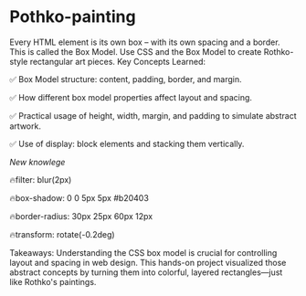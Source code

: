 # Pothko-painting
Every HTML element is its own box – with its own spacing and a border. This is called the Box Model.  Use CSS and the Box Model to create Rothko-style rectangular art pieces.
Key Concepts Learned:

✅ Box Model structure: content, padding, border, and margin.

✅ How different box model properties affect layout and spacing.

✅ Practical usage of height, width, margin, and padding to simulate abstract artwork.

✅ Use of display: block elements and stacking them vertically.

*New knowlege* 

  :fire:filter: blur(2px)
  
  :fire:box-shadow: 0 0 5px 5px #b20403
  
  :fire:border-radius: 30px 25px 60px 12px
  
  :fire:transform: rotate(-0.2deg)

Takeaways:
Understanding the CSS box model is crucial for controlling layout and spacing in web design. This hands-on project visualized those abstract concepts by turning them into colorful, layered rectangles—just like Rothko's paintings.
